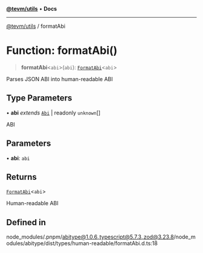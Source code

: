 [**@tevm/utils**](../README.md) • **Docs**

***

[@tevm/utils](../globals.md) / formatAbi

# Function: formatAbi()

> **formatAbi**\<`abi`\>(`abi`): [`FormatAbi`](../type-aliases/FormatAbi.md)\<`abi`\>

Parses JSON ABI into human-readable ABI

## Type Parameters

• **abi** *extends* [`Abi`](../type-aliases/Abi.md) \| readonly `unknown`[]

ABI

## Parameters

• **abi**: `abi`

## Returns

[`FormatAbi`](../type-aliases/FormatAbi.md)\<`abi`\>

Human-readable ABI

## Defined in

node\_modules/.pnpm/abitype@1.0.6\_typescript@5.7.3\_zod@3.23.8/node\_modules/abitype/dist/types/human-readable/formatAbi.d.ts:18
